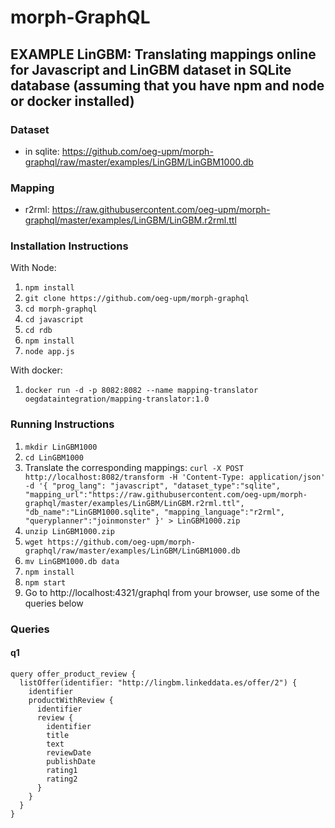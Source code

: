 # morph-GraphQL

## EXAMPLE LinGBM: Translating mappings online for Javascript and LinGBM dataset in SQLite database (assuming that you have npm and node or docker installed)

### Dataset
- in sqlite: https://github.com/oeg-upm/morph-graphql/raw/master/examples/LinGBM/LinGBM1000.db

### Mapping
- r2rml: https://raw.githubusercontent.com/oeg-upm/morph-graphql/master/examples/LinGBM/LinGBM.r2rml.ttl

### Installation Instructions
With Node:
1. ```npm install```
2. ```git clone https://github.com/oeg-upm/morph-graphql```
3. ```cd morph-graphql```
4. ```cd javascript```
5. ```cd rdb```
6. ```npm install```
7. ```node app.js```

With docker:
1. ```docker run -d -p 8082:8082 --name mapping-translator oegdataintegration/mapping-translator:1.0```

### Running Instructions
1. ```mkdir LinGBM1000```
2. ```cd LinGBM1000```
3. Translate the corresponding mappings: 
   ```curl -X POST http://localhost:8082/transform -H 'Content-Type: application/json' -d '{ "prog_lang": "javascript", "dataset_type":"sqlite", "mapping_url":"https://raw.githubusercontent.com/oeg-upm/morph-graphql/master/examples/LinGBM/LinGBM.r2rml.ttl", "db_name":"LinGBM1000.sqlite", "mapping_language":"r2rml", "queryplanner":"joinmonster" }' > LinGBM1000.zip```
4. ```unzip LinGBM1000.zip```
5. ```wget https://github.com/oeg-upm/morph-graphql/raw/master/examples/LinGBM/LinGBM1000.db```
6. ```mv LinGBM1000.db data```
7. ```npm install```
8. ```npm start```
9. Go to http://localhost:4321/graphql from your browser, use some of the queries below

### Queries

#### q1
```
query offer_product_review {
  listOffer(identifier: "http://lingbm.linkeddata.es/offer/2") {
    identifier
    productWithReview {
      identifier
      review {
        identifier
        title
        text
        reviewDate
        publishDate
        rating1
        rating2
      }
    }
  }
}
```
